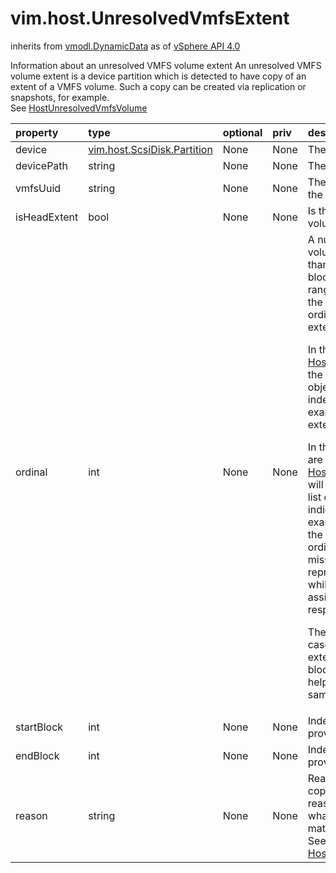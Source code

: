 vim.host.UnresolvedVmfsExtent
=============================
inherits from [vmodl.DynamicData](docs/vmodl.DynamicData.md)
as of [vSphere API 4.0](vim.version.md#vim.version.version5)


Information about an unresolved VMFS volume extent   An unresolved VMFS volume extent is a device partition which is   detected to have copy of an extent of a VMFS volume.   Such a copy can be created via replication or snapshots, for example.<br>See <a href="vim.host.UnresolvedVmfsVolume.md">HostUnresolvedVmfsVolume</a><br>

| property | type | optional | priv | desc |
|:---------|:-----|:---------|:-----|:-----|
| device | [vim.host.ScsiDisk.Partition](vim.host.ScsiDisk.Partition.md "vim.host.ScsiDisk.Partition") | None | None | The device information |
| devicePath | string | None | None | The device path of an VMFS extent |
| vmfsUuid | string | None | None | The UUID of the VMFS volume read from to the partition. |
| isHeadExtent | bool | None | None | Is this a copy of the head extent of the VMFS volume? |
| ordinal | int | None | None | A number indicating the order of an extent in a volume.  An extent with   a lower ordinal value than another extent provides a range of blocks to   a volume at an earlier block address range.  Extents with the same   ordinal provide the same range of blocks to a volume.  A zero ordinal   indicates that the extent is a head extent.   <p>   In the case each extent in the <a href="vim.host.UnresolvedVmfsVolume.md">HostUnresolvedVmfsVolume</a> is   represented in the list of <a href="vim.host.UnresolvedVmfsExtent.md">HostUnresolvedVmfsExtent</a> data objects,   the ordinal will refer to the absolute index of the extent in the   volume.  For example, ordinal "1" refers to the second extent;   ordinal "2" refers to the third extent.   <p>   In the case that some extents of the volume are not represented in   the <a href="vim.host.UnresolvedVmfsExtent.md">HostUnresolvedVmfsExtent</a> list, the ordinal will not precisely   describe the position in the list of extents.  A number will be skipped   to indicate holes in the extent order.  For example, given a volume with   five extents with the second and third extents missing, the ordinal   values in use will be {0, 2, 3}.  The missing second and third extent   are represented by the missing ordinal value "1" while the fourth and   fifth extents will be assigned an ordinal of "2" and "3" respectively.   <p>   The reason the ordinals are not reliable in the case of missing extents   is because the extents are identified by their start and end blocks.   The ordinals are just a hint used to help indicate extents that   correspond to the same start and end blocks. |
| startBlock | int | None | None | Index of the first block that this extent provides. |
| endBlock | int | None | None | Index of the last block that this extent provides. |
| reason | string | None | None | Reason as to why the partition is marked as copy  of a VMFS volume's extent.  Possible reasons are the disk id is not matching with what  the scsi inq is saying or disk uuid is not matching<br>See <a href="vim.host.UnresolvedVmfsExtent.UnresolvedReason.md">HostUnresolvedVmfsExtentUnresolvedReason</a><br> |


